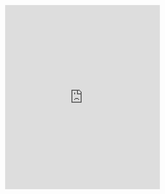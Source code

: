 <iframe 
    src="http://localhost:3837" 
    style="border: none; width: 100%; height: 600px;" 
    title="Neo4j Graph Visualization">
</iframe>
